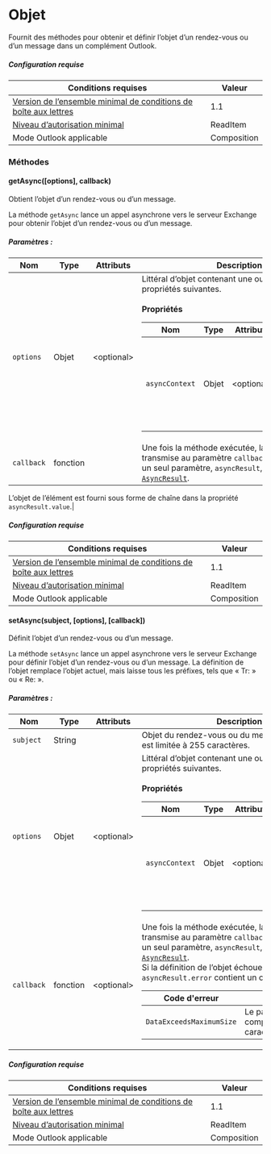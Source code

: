 

# <a name="subject"></a>Objet

Fournit des méthodes pour obtenir et définir l’objet d’un rendez-vous ou d’un message dans un complément Outlook.

##### <a name="requirements"></a>Configuration requise

|Conditions requises| Valeur|
|---|---|
|[Version de l’ensemble minimal de conditions de boîte aux lettres](./tutorial-api-requirement-sets.md)| 1.1|
|[Niveau d’autorisation minimal](../../docs/outlook/understanding-outlook-add-in-permissions.md)| ReadItem|
|Mode Outlook applicable| Composition|

### <a name="methods"></a>Méthodes

####  <a name="getasync([options],-callback)"></a>getAsync([options], callback)

Obtient l’objet d’un rendez-vous ou d’un message.

La méthode `getAsync` lance un appel asynchrone vers le serveur Exchange pour obtenir l’objet d’un rendez-vous ou d’un message.

##### <a name="parameters:"></a>Paramètres :

|Nom| Type| Attributs| Description|
|---|---|---|---|
|`options`| Objet| &lt;optional&gt;|Littéral d’objet contenant une ou plusieurs des propriétés suivantes.<br/><br/>**Propriétés**<br/><table class="nested-table"><thead><tr><th>Nom</th><th>Type</th><th>Attributs</th><th>Description</th></tr></thead><tbody><tr><td><code>asyncContext</code></td><td>Objet</td><td>&lt;optional&gt;</td><td>Les développeurs peuvent indiquer un objet auquel ils souhaitent accéder dans la méthode de rappel.</td></tr></tbody></table>|
|`callback`| fonction||Une fois la méthode exécutée, la fonction transmise au paramètre `callback` est appelée avec un seul paramètre, `asyncResult`, qui est un objet [`AsyncResult`](simple-types.md#asyncresult).

L’objet de l’élément est fourni sous forme de chaîne dans la propriété `asyncResult.value`.|

##### <a name="requirements"></a>Configuration requise

|Conditions requises| Valeur|
|---|---|
|[Version de l’ensemble minimal de conditions de boîte aux lettres](./tutorial-api-requirement-sets.md)| 1.1|
|[Niveau d’autorisation minimal](../../docs/outlook/understanding-outlook-add-in-permissions.md)| ReadItem|
|Mode Outlook applicable| Composition|
####  <a name="setasync(subject,-[options],-[callback])"></a>setAsync(subject, [options], [callback])

Définit l’objet d’un rendez-vous ou d’un message.

La méthode `setAsync` lance un appel asynchrone vers le serveur Exchange pour définir l’objet d’un rendez-vous ou d’un message. La définition de l’objet remplace l’objet actuel, mais laisse tous les préfixes, tels que « Tr: » ou « Re: ».

##### <a name="parameters:"></a>Paramètres :

|Nom| Type| Attributs| Description|
|---|---|---|---|
|`subject`| String||Objet du rendez-vous ou du message. La chaîne est limitée à 255 caractères.|
|`options`| Objet| &lt;optional&gt;|Littéral d’objet contenant une ou plusieurs des propriétés suivantes.<br/><br/>**Propriétés**<br/><table class="nested-table"><thead><tr><th>Nom</th><th>Type</th><th>Attributs</th><th>Description</th></tr></thead><tbody><tr><td><code>asyncContext</code></td><td>Objet</td><td>&lt;optional&gt;</td><td>Les développeurs peuvent indiquer un objet auquel ils souhaitent accéder dans la méthode de rappel.</td></tr></tbody></table>|
|`callback`| fonction| &lt;optional&gt;|Une fois la méthode exécutée, la fonction transmise au paramètre `callback` est appelée avec un seul paramètre, `asyncResult`, qui est un objet [`AsyncResult`](simple-types.md#asyncresult). <br/>Si la définition de l’objet échoue, la propriété `asyncResult.error` contient un code d’erreur.<br/><table class="nested-table"><thead><tr><th>Code d'erreur</th><th>Description</th></tr></thead><tbody><tr><td><code>DataExceedsMaximumSize</code></td><td>Le paramètre <code>subject</code> comprend plus de 255 caractères.</td></tr></tbody></table>|

##### <a name="requirements"></a>Configuration requise

|Conditions requises| Valeur|
|---|---|
|[Version de l’ensemble minimal de conditions de boîte aux lettres](./tutorial-api-requirement-sets.md)| 1.1|
|[Niveau d’autorisation minimal](../../docs/outlook/understanding-outlook-add-in-permissions.md)| ReadItem|
|Mode Outlook applicable| Composition|
